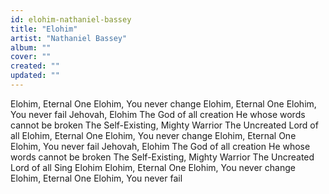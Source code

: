 ```yaml
---
id: elohim-nathaniel-bassey
title: "Elohim"
artist: "Nathaniel Bassey"
album: ""
cover: ""
created: ""
updated: ""
---
```


Elohim, Eternal One
Elohim, You never change
Elohim, Eternal One
Elohim, You never fail
Jehovah, Elohim
The God of all creation
He whose words cannot be broken
The Self-Existing, Mighty Warrior
The Uncreated Lord of all
Elohim, Eternal One
Elohim, You never change
Elohim, Eternal One
Elohim, You never fail
Jehovah, Elohim
The God of all creation
He whose words cannot be broken
The Self-Existing, Mighty Warrior
The Uncreated Lord of all
Sing Elohim
Elohim, Etеrnal One
Elohim, You never changе
Elohim, Eternal One
Elohim, You never fail
